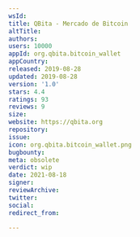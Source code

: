 ```yaml
---
wsId: 
title: QBita - Mercado de Bitcoin
altTitle: 
authors: 
users: 10000
appId: org.qbita.bitcoin_wallet
appCountry: 
released: 2019-08-28
updated: 2019-08-28
version: '1.0'
stars: 4.4
ratings: 93
reviews: 9
size: 
website: https://qbita.org
repository: 
issue: 
icon: org.qbita.bitcoin_wallet.png
bugbounty: 
meta: obsolete
verdict: wip
date: 2021-08-18
signer: 
reviewArchive: 
twitter: 
social: 
redirect_from: 

---
```


